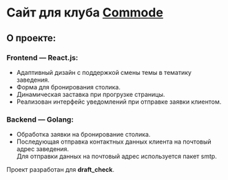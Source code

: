 # Сайт для клуба [Commode](https://foxleren.github.io/commode/)

## О проекте:
### Frontend — React.js:
* Адаптивный дизайн с поддержкой смены темы в тематику заведения.
* Форма для бронирования столика.
* Динамическая заставка при прогрузке страницы.
* Реализован интерфейс уведомлений при отправке заявки клиентом.

### Backend — Golang:
* Обработка заявки на бронирование столика.
* Последующая отправка контактных данных клиента на почтовый адрес заведения.
<br/>Для отправки данных на почтовый адрес используется пакет smtp.

Проект разработан для **draft_check**.
